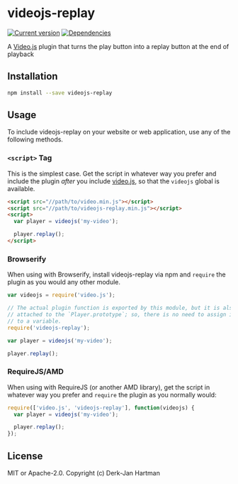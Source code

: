 # videojs-replay

[![Current version](https://img.shields.io/npm/v/videojs-replay.svg)](https://www.npmjs.com/package/videojs-replay) [![Dependencies](https://img.shields.io/versioneye/d/nodejs/videojs-replay.svg)](https://www.versioneye.com/nodejs/videojs-replay)

A [Video.js](https://www.videojs.com) plugin that turns the play button into a replay button at the end of playback

## Installation

```sh
npm install --save videojs-replay
```

## Usage

To include videojs-replay on your website or web application, use any of the following methods.

### `<script>` Tag

This is the simplest case. Get the script in whatever way you prefer and include the plugin _after_ you include [video.js][videojs], so that the `videojs` global is available.

```html
<script src="//path/to/video.min.js"></script>
<script src="//path/to/videojs-replay.min.js"></script>
<script>
  var player = videojs('my-video');

  player.replay();
</script>
```

### Browserify

When using with Browserify, install videojs-replay via npm and `require` the plugin as you would any other module.

```js
var videojs = require('video.js');

// The actual plugin function is exported by this module, but it is also
// attached to the `Player.prototype`; so, there is no need to assign it
// to a variable.
require('videojs-replay');

var player = videojs('my-video');

player.replay();
```

### RequireJS/AMD

When using with RequireJS (or another AMD library), get the script in whatever way you prefer and `require` the plugin as you normally would:

```js
require(['video.js', 'videojs-replay'], function(videojs) {
  var player = videojs('my-video');

  player.replay();
});
```

## License

MIT or Apache-2.0. Copyright (c) Derk-Jan Hartman


[videojs]: http://videojs.com/

